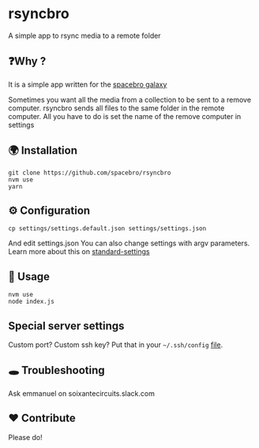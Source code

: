 # rsyncbro

A simple app to rsync media to a remote folder

## ❓Why ?

It is a simple app written for the [spacebro
galaxy](https://github.com/spacebro/)

Sometimes you want all the media from a collection to be sent to a
remove computer.
rsyncbro sends all files to the same folder in the remote computer.
All you have to do is set the name of the remove computer in settings

## 🌍 Installation

```
git clone https://github.com/spacebro/rsyncbro
nvm use
yarn
```


## ⚙ Configuration

```
cp settings/settings.default.json settings/settings.json
```

And edit settings.json
You can also change settings with argv parameters.
Learn more about this on [standard-settings](https://github.com/soixantecircuits/standard-settings)


## 👋 Usage

```
nvm use
node index.js
```

## Special server settings

Custom port? Custom ssh key? Put that in your `~/.ssh/config`
[file](https://www.digitalocean.com/community/tutorials/how-to-configure-custom-connection-options-for-your-ssh-client).

## 🕳 Troubleshooting

Ask emmanuel on soixantecircuits.slack.com

## ❤️ Contribute

Please do!
